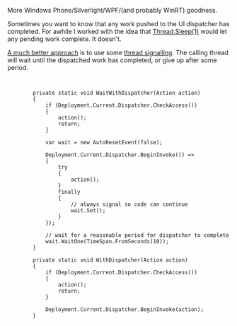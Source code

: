 More Windows Phone/Silverlight/WPF/(and probably WinRT) goodness.

Sometimes you want to know that any work pushed to the UI dispatcher has completed.  For awhile I worked with the idea that [Thread.Sleep(1)][1] would let any pending work complete. It doesn't.

[A much better approach][2] is to use some [thread signalling][3]. The calling thread will wait until the dispatched work has completed, or give up after some period.

<pre><code>

        private static void WaitWithDispatcher(Action action)
        {
            if (Deployment.Current.Dispatcher.CheckAccess())
            {
                action();
                return;
            }

            var wait = new AutoResetEvent(false);

            Deployment.Current.Dispatcher.BeginInvoke(() =>
            {
                try
                {
                    action();
                }
                finally
                {
                    // always signal so code can continue
                    wait.Set();
                }
            });

            // wait for a reasonable period for dispatcher to complete
            wait.WaitOne(TimeSpan.FromSeconds(10));
        }

        private static void WithDispatcher(Action action)
        {
            if (Deployment.Current.Dispatcher.CheckAccess())
            {
                action();
                return;
            }

            Deployment.Current.Dispatcher.BeginInvoke(action);
        }

</code></pre>


  [1]: http://msdn.microsoft.com/en-us/library/d00bd51t(v=vs.95).aspx
  [2]: http://stackoverflow.com/questions/9453553/windows-phone-how-to-tell-when-deployment-current-dispatcher-begininvoke-has-co
  [3]: http://msdn.microsoft.com/en-us/library/system.threading.autoresetevent(v=vs.95).aspx
